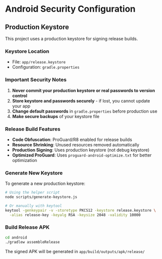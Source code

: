 # Android Security Configuration

## Production Keystore

This project uses a production keystore for signing release builds.

### Keystore Location
- File: `app/release.keystore`
- Configuration: `gradle.properties`

### Important Security Notes

1. **Never commit your production keystore or real passwords to version control**
2. **Store keystore and passwords securely** - if lost, you cannot update your app
3. **Change default passwords** in `gradle.properties` before production use
4. **Make secure backups** of your keystore file

### Release Build Features

- **Code Obfuscation**: ProGuard/R8 enabled for release builds
- **Resource Shrinking**: Unused resources removed automatically
- **Production Signing**: Uses production keystore (not debug keystore)
- **Optimized ProGuard**: Uses `proguard-android-optimize.txt` for better optimization

### Generate New Keystore

To generate a new production keystore:

```bash
# Using the helper script
node scripts/generate-keystore.js

# Or manually with keytool
keytool -genkeypair -v -storetype PKCS12 -keystore release.keystore \
  -alias release-key -keyalg RSA -keysize 2048 -validity 10000
```

### Build Release APK

```bash
cd android
./gradlew assembleRelease
```

The signed APK will be generated in `app/build/outputs/apk/release/`